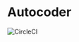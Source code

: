 # Autocoder

![CircleCI](https://circleci.com/gh/michaelmelanson/autocoder.svg?style=svg&circle-token=8ed95331edc5e5af4c1c034173fb86c8309b1948)
